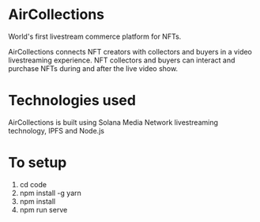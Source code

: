 # AirCollections
World's first livestream commerce platform for NFTs.

AirCollections connects NFT creators with collectors and buyers in a video livestreaming experience. NFT collectors and buyers can interact and purchase NFTs during and after the live video show.

# Technologies used
AirCollections is built using Solana Media Network livestreaming technology, IPFS and Node.js

# To setup
1. cd code
2. npm install -g yarn
3. npm install
4. npm run serve
